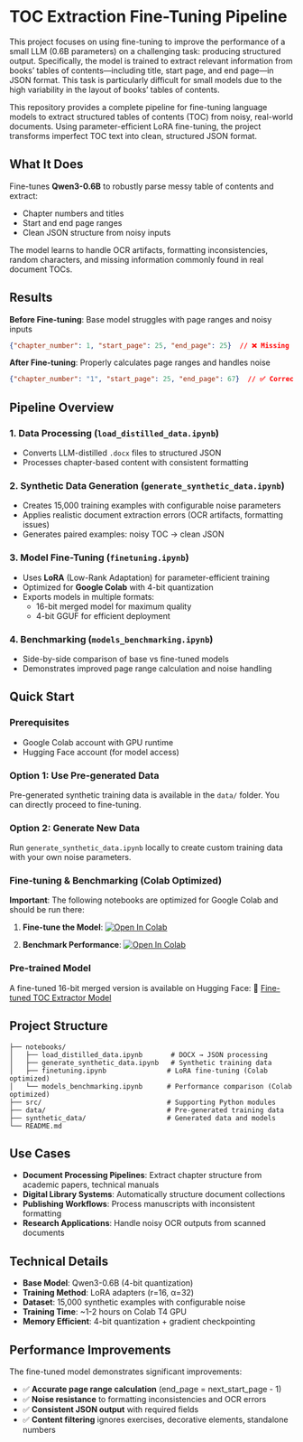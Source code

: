 # TOC Extraction Fine-Tuning Pipeline

This project focuses on using fine-tuning to improve the performance of a small LLM (0.6B parameters) on a challenging task: producing structured output. Specifically, the model is trained to extract relevant information from books’ tables of contents—including title, start page, and end page—in JSON format. This task is particularly difficult for small models due to the high variability in the layout of books’ tables of contents.

This repository provides a complete pipeline for fine-tuning language models to extract structured tables of contents (TOC) from noisy, real-world documents. Using parameter-efficient LoRA fine-tuning, the project transforms imperfect TOC text into clean, structured JSON format.

## What It Does

Fine-tunes **Qwen3-0.6B** to robustly parse messy table of contents and extract:
- Chapter numbers and titles
- Start and end page ranges  
- Clean JSON structure from noisy inputs

The model learns to handle OCR artifacts, formatting inconsistencies, random characters, and missing information commonly found in real document TOCs.

## Results

**Before Fine-tuning**: Base model struggles with page ranges and noisy inputs
```json
{"chapter_number": 1, "start_page": 25, "end_page": 25}  // ❌ Missing page range
```

**After Fine-tuning**: Properly calculates page ranges and handles noise
```json
{"chapter_number": "1", "start_page": 25, "end_page": 67}  // ✅ Correct end_page calculation
```

## Pipeline Overview

### 1. **Data Processing** (`load_distilled_data.ipynb`)
- Converts LLM-distilled `.docx` files to structured JSON
- Processes chapter-based content with consistent formatting

### 2. **Synthetic Data Generation** (`generate_synthetic_data.ipynb`)  
- Creates 15,000 training examples with configurable noise parameters
- Applies realistic document extraction errors (OCR artifacts, formatting issues)
- Generates paired examples: noisy TOC → clean JSON

### 3. **Model Fine-Tuning** (`finetuning.ipynb`) 
- Uses **LoRA** (Low-Rank Adaptation) for parameter-efficient training
- Optimized for **Google Colab** with 4-bit quantization
- Exports models in multiple formats:
  - 16-bit merged model for maximum quality
  - 4-bit GGUF for efficient deployment

### 4. **Benchmarking** (`models_benchmarking.ipynb`)
- Side-by-side comparison of base vs fine-tuned models
- Demonstrates improved page range calculation and noise handling

## Quick Start

### Prerequisites
- Google Colab account with GPU runtime
- Hugging Face account (for model access)

### Option 1: Use Pre-generated Data
Pre-generated synthetic training data is available in the `data/` folder. You can directly proceed to fine-tuning.

### Option 2: Generate New Data
Run `generate_synthetic_data.ipynb` locally to create custom training data with your own noise parameters.

### Fine-tuning & Benchmarking (Colab Optimized)

**Important**: The following notebooks are optimized for Google Colab and should be run there:

1. **Fine-tune the Model**:
   [![Open In Colab](https://colab.research.google.com/assets/colab-badge.svg)](https://colab.research.google.com/github/DavidePanza/finetuning_LLM_for_Chapter_Extraction/blob/main/notebooks/finetuning.ipynb)

2. **Benchmark Performance**:
   [![Open In Colab](https://colab.research.google.com/assets/colab-badge.svg)](https://colab.research.google.com/github/DavidePanza/finetuning_LLM_for_Chapter_Extraction/blob/main/notebooks/models_benchmarking.ipynb)

### Pre-trained Model

A fine-tuned 16-bit merged version is available on Hugging Face:
🤗 [Fine-tuned TOC Extractor Model](https://huggingface.co/davidepanza/qwen3-0.6b-instruct-chapter-extraction)

## Project Structure

```
├── notebooks/
│   ├── load_distilled_data.ipynb       # DOCX → JSON processing
│   ├── generate_synthetic_data.ipynb   # Synthetic training data
│   ├── finetuning.ipynb               # LoRA fine-tuning (Colab optimized)
│   └── models_benchmarking.ipynb      # Performance comparison (Colab optimized)
├── src/                               # Supporting Python modules
├── data/                              # Pre-generated training data
├── synthetic_data/                    # Generated data and models
└── README.md
```

## Use Cases

- **Document Processing Pipelines**: Extract chapter structure from academic papers, technical manuals
- **Digital Library Systems**: Automatically structure document collections  
- **Publishing Workflows**: Process manuscripts with inconsistent formatting
- **Research Applications**: Handle noisy OCR outputs from scanned documents

## Technical Details

- **Base Model**: Qwen3-0.6B (4-bit quantization)
- **Training Method**: LoRA adapters (r=16, α=32)
- **Dataset**: 15,000 synthetic examples with configurable noise
- **Training Time**: ~1-2 hours on Colab T4 GPU
- **Memory Efficient**: 4-bit quantization + gradient checkpointing

## Performance Improvements

The fine-tuned model demonstrates significant improvements:
- ✅ **Accurate page range calculation** (end_page = next_start_page - 1)
- ✅ **Noise resistance** to formatting inconsistencies and OCR errors  
- ✅ **Consistent JSON output** with required fields
- ✅ **Content filtering** ignores exercises, decorative elements, standalone numbers

<!-- ## 🤝 Contributing

Contributions welcome! You can:
- Add your own `.docx` files to extend the dataset
- Adjust noise parameters for different use cases
- Experiment with other base models or fine-tuning approaches

---

**Ready to fine-tune?** Click the Colab badges above to get started! 🚀 -->